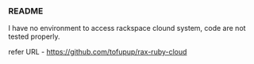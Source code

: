### README

I have no environment to access rackspace clound system, code are not tested properly.

refer URL - https://github.com/tofupup/rax-ruby-cloud
